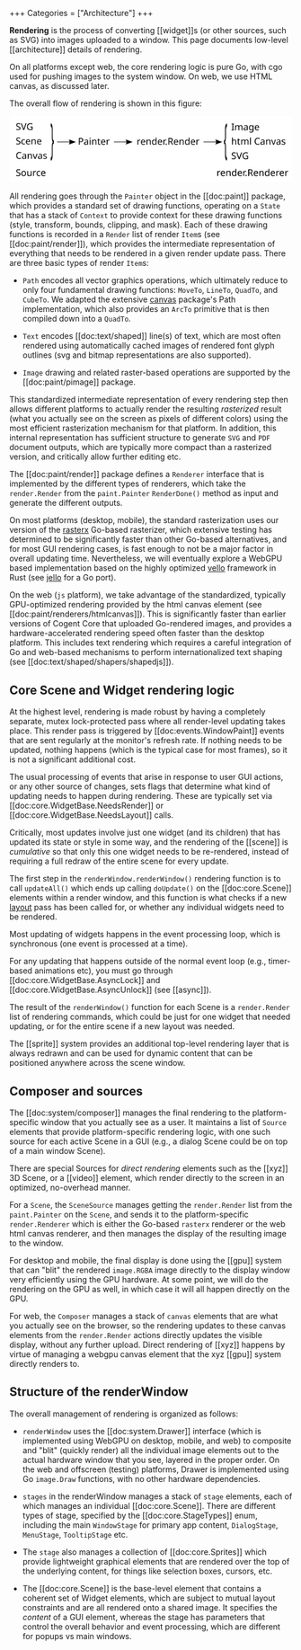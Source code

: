 +++
Categories = ["Architecture"]
+++

**Rendering** is the process of converting [[widget]]s (or other sources, such as SVG) into images uploaded to a window. This page documents low-level [[architecture]] details of rendering.

On all platforms except web, the core rendering logic is pure Go, with cgo used for pushing images to the system window. On web, we use HTML canvas, as discussed later.

The overall flow of rendering is shown in this figure:

![Render overview](media/render-overview.png)

All rendering goes through the `Painter` object in the [[doc:paint]] package, which provides a standard set of drawing functions, operating on a `State` that has a stack of `Context` to provide context for these drawing functions (style, transform, bounds, clipping, and mask). Each of these drawing functions is recorded in a `Render` list of render `Item`s (see [[doc:paint/render]]), which provides the intermediate representation of everything that needs to be rendered in a given render update pass. There are three basic types of render `Item`s:

* `Path` encodes all vector graphics operations, which ultimately reduce to only four fundamental drawing functions: `MoveTo`, `LineTo`, `QuadTo`, and `CubeTo`. We adapted the extensive [canvas](https://github.com/tdewolff/canvas) package's Path implementation, which also provides an `ArcTo` primitive that is then compiled down into a `QuadTo`.

* `Text` encodes [[doc:text/shaped]] line(s) of text, which are most often rendered using automatically cached images of rendered font glyph outlines (svg and bitmap representations are also supported).

* `Image` drawing and related raster-based operations are supported by the [[doc:paint/pimage]] package.

This standardized intermediate representation of every rendering step then allows different platforms to actually render the resulting _rasterized_ result (what you actually see on the screen as pixels of different colors) using the most efficient rasterization mechanism for that platform. In addition, this internal representation has sufficient structure to generate `SVG` and `PDF` document outputs, which are typically more compact than a rasterized version, and critically allow further editing etc.

The [[doc:paint/render]] package defines a `Renderer` interface that is implemented by the different types of renderers, which take the `render.Render` from the `paint.Painter` `RenderDone()` method as input and generate the different outputs.

On most platforms (desktop, mobile), the standard rasterization uses our version of the [rasterx](https://github.com/srwiley/rasterx) Go-based rasterizer, which extensive testing has determined to be significantly faster than other Go-based alternatives, and for most GUI rendering cases, is fast enough to not be a major factor in overall updating time. Nevertheless, we will eventually explore a WebGPU based implementation based on the highly optimized [vello](https://github.com/linebender/vello) framework in Rust (see [jello](https://github.com/dominikh/jello) for a Go port).

On the web (`js` platform), we take advantage of the standardized, typically GPU-optimized rendering provided by the html canvas element (see [[doc:paint/renderers/htmlcanvas]]). This is significantly faster than earlier versions of Cogent Core that uploaded Go-rendered images, and provides a hardware-accelerated rendering speed often faster than the desktop platform. This includes text rendering which requires a careful integration of Go and web-based mechanisms to perform internationalized text shaping (see [[doc:text/shaped/shapers/shapedjs]]).

## Core Scene and Widget rendering logic

At the highest level, rendering is made robust by having a completely separate, mutex lock-protected pass where all render-level updating takes place. This render pass is triggered by [[doc:events.WindowPaint]] events that are sent regularly at the monitor's refresh rate. If nothing needs to be updated, nothing happens (which is the typical case for most frames), so it is not a significant additional cost.

The usual processing of events that arise in response to user GUI actions, or any other source of changes, sets flags that determine what kind of updating needs to happen during rendering.  These are typically set via [[doc:core.WidgetBase.NeedsRender]] or [[doc:core.WidgetBase.NeedsLayout]] calls.

Critically, most updates involve just one widget (and its children) that has updated its state or style in some way, and the rendering of the [[scene]] is _cumulative_ so that only this one widget needs to be re-rendered, instead of requiring a full redraw of the entire scene for every update.

The first step in the `renderWindow.renderWindow()` rendering function is to call `updateAll()` which ends up calling `doUpdate()` on the [[doc:core.Scene]] elements within a render window, and this function is what checks if a new [layout](layout) pass has been called for, or whether any individual widgets need to be rendered.

Most updating of widgets happens in the event processing loop, which is synchronous (one event is processed at a time).  

For any updating that happens outside of the normal event loop (e.g., timer-based animations etc), you must go through [[doc:core.WidgetBase.AsyncLock]] and [[doc:core.WidgetBase.AsyncUnlock]] (see [[async]]).

The result of the `renderWindow()` function for each Scene is a `render.Render` list of rendering commands, which could be just for one widget that needed updating, or for the entire scene if a new layout was needed.

The [[sprite]] system provides an additional top-level rendering layer that is always redrawn and can be used for dynamic content that can be positioned anywhere across the scene window.

## Composer and sources

The [[doc:system/composer]] manages the final rendering to the platform-specific window that you actually see as a user. It maintains a list of `Source` elements that provide platform-specific rendering logic, with one such source for each active Scene in a GUI (e.g., a dialog Scene could be on top of a main window Scene).

There are special Sources for _direct rendering_ elements such as the [[xyz]] 3D Scene, or a [[video]] element, which render directly to the screen in an optimized, no-overhead manner.

For a `Scene`, the `SceneSource` manages getting the `render.Render` list from the `paint.Painter` on the `Scene`, and sends it to the platform-specific `render.Renderer` which is either the Go-based `rasterx` renderer or the web html canvas renderer, and then manages the display of the resulting image to the window.

For desktop and mobile, the final display is done using the [[gpu]] system that can "blit" the rendered `image.RGBA` image directly to the display window very efficiently using the GPU hardware. At some point, we will do the rendering on the GPU as well, in which case it will all happen directly on the GPU.

For web, the `Composer` manages a stack of `canvas` elements that are what you actually see on the browser, so the rendering updates to these canvas elements from the `render.Render` actions directly updates the visible display, without any further upload. Direct rendering of [[xyz]] happens by virtue of managing a webgpu canvas element that the xyz [[gpu]] system directly renders to.

## Structure of the renderWindow

The overall management of rendering is organized as follows:

* `renderWindow` uses the [[doc:system.Drawer]] interface (which is implemented using WebGPU on desktop, mobile, and web) to composite and "blit" (quickly render) all the individual image elements out to the actual hardware window that you see, layered in the proper order.  On the web and offscreen (testing) platforms, Drawer is implemented using Go `image.Draw` functions, with no other hardware dependencies.

* `stages` in the renderWindow manages a stack of `stage` elements, each of which manages an individual [[doc:core.Scene]].  There are different types of stage, specified by the [[doc:core.StageTypes]] enum, including the main `WindowStage` for primary app content, `DialogStage`, `MenuStage`, `TooltipStage` etc.

* The `stage` also manages a collection of [[doc:core.Sprites]] which provide lightweight graphical elements that are rendered over the top of the underlying content, for things like selection boxes, cursors, etc.

* The [[doc:core.Scene]] is the base-level element that contains a coherent set of Widget elements, which are subject to mutual layout constraints and are all rendered onto a shared image.  It specifies the _content_ of a GUI element, whereas the stage has parameters that control the overall behavior and event processing, which are different for popups vs main windows.

